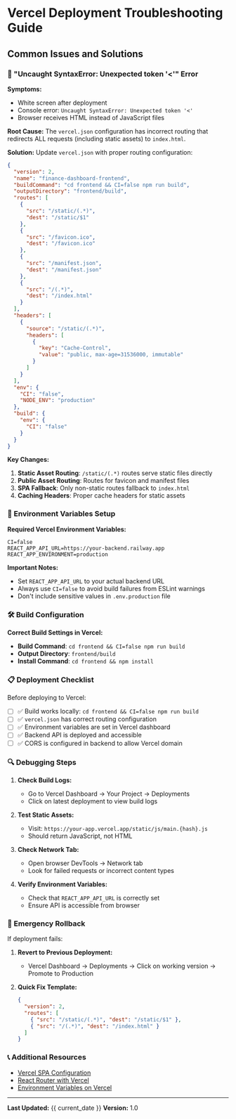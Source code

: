 # Vercel Deployment Troubleshooting Guide

## Common Issues and Solutions

### 🚨 "Uncaught SyntaxError: Unexpected token '<'" Error

**Symptoms:**
- White screen after deployment
- Console error: `Uncaught SyntaxError: Unexpected token '<'`
- Browser receives HTML instead of JavaScript files

**Root Cause:**
The `vercel.json` configuration has incorrect routing that redirects ALL requests (including static assets) to `index.html`.

**Solution:**
Update `vercel.json` with proper routing configuration:

```json
{
  "version": 2,
  "name": "finance-dashboard-frontend",
  "buildCommand": "cd frontend && CI=false npm run build",
  "outputDirectory": "frontend/build",
  "routes": [
    {
      "src": "/static/(.*)",
      "dest": "/static/$1"
    },
    {
      "src": "/favicon.ico",
      "dest": "/favicon.ico"
    },
    {
      "src": "/manifest.json",
      "dest": "/manifest.json"
    },
    {
      "src": "/(.*)",
      "dest": "/index.html"
    }
  ],
  "headers": [
    {
      "source": "/static/(.*)",
      "headers": [
        {
          "key": "Cache-Control",
          "value": "public, max-age=31536000, immutable"
        }
      ]
    }
  ],
  "env": {
    "CI": "false",
    "NODE_ENV": "production"
  },
  "build": {
    "env": {
      "CI": "false"
    }
  }
}
```

**Key Changes:**
1. **Static Asset Routing**: `/static/(.*)` routes serve static files directly
2. **Public Asset Routing**: Routes for favicon and manifest files
3. **SPA Fallback**: Only non-static routes fallback to `index.html`
4. **Caching Headers**: Proper cache headers for static assets

### 🔧 Environment Variables Setup

**Required Vercel Environment Variables:**
```env
CI=false
REACT_APP_API_URL=https://your-backend.railway.app
REACT_APP_ENVIRONMENT=production
```

**Important Notes:**
- Set `REACT_APP_API_URL` to your actual backend URL
- Always use `CI=false` to avoid build failures from ESLint warnings
- Don't include sensitive values in `.env.production` file

### 🛠️ Build Configuration

**Correct Build Settings in Vercel:**
- **Build Command**: `cd frontend && CI=false npm run build`
- **Output Directory**: `frontend/build`
- **Install Command**: `cd frontend && npm install`

### 📋 Deployment Checklist

Before deploying to Vercel:

- [ ] ✅ Build works locally: `cd frontend && CI=false npm run build`
- [ ] ✅ `vercel.json` has correct routing configuration
- [ ] ✅ Environment variables are set in Vercel dashboard
- [ ] ✅ Backend API is deployed and accessible
- [ ] ✅ CORS is configured in backend to allow Vercel domain

### 🔍 Debugging Steps

1. **Check Build Logs:**
   - Go to Vercel Dashboard → Your Project → Deployments
   - Click on latest deployment to view build logs

2. **Test Static Assets:**
   - Visit: `https://your-app.vercel.app/static/js/main.{hash}.js`
   - Should return JavaScript, not HTML

3. **Check Network Tab:**
   - Open browser DevTools → Network tab
   - Look for failed requests or incorrect content types

4. **Verify Environment Variables:**
   - Check that `REACT_APP_API_URL` is correctly set
   - Ensure API is accessible from browser

### 🚨 Emergency Rollback

If deployment fails:

1. **Revert to Previous Deployment:**
   - Vercel Dashboard → Deployments → Click on working version → Promote to Production

2. **Quick Fix Template:**
   ```json
   {
     "version": 2,
     "routes": [
       { "src": "/static/(.*)", "dest": "/static/$1" },
       { "src": "/(.*)", "dest": "/index.html" }
     ]
   }
   ```

### 📞 Additional Resources

- [Vercel SPA Configuration](https://vercel.com/guides/deploying-react-with-vercel)
- [React Router with Vercel](https://vercel.com/guides/deploying-react-with-vercel#routing)
- [Environment Variables on Vercel](https://vercel.com/docs/concepts/projects/environment-variables)

---

**Last Updated:** {{ current_date }}
**Version:** 1.0